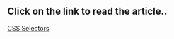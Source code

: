 ## Click on the link to read the article..

[CSS Selectors](https://sayantan23.hashnode.dev/lets-discuss-about-css-selectors)